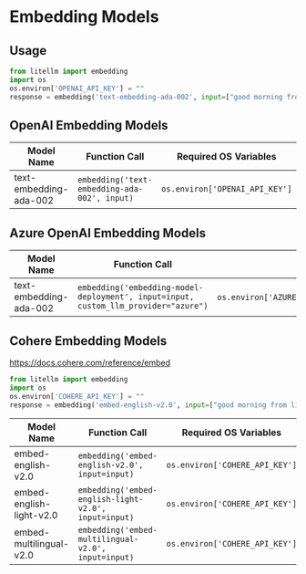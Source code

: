 # Embedding Models

## Usage
```python
from litellm import embedding
import os
os.environ['OPENAI_API_KEY'] = ""
response = embedding('text-embedding-ada-002', input=["good morning from litellm"])
```

## OpenAI Embedding Models

| Model Name           | Function Call                               | Required OS Variables                |
|----------------------|---------------------------------------------|--------------------------------------|
| text-embedding-ada-002 | `embedding('text-embedding-ada-002', input)` | `os.environ['OPENAI_API_KEY']`       |

## Azure OpenAI Embedding Models

| Model Name           | Function Call                               | Required OS Variables                |
|----------------------|---------------------------------------------|--------------------------------------|
| text-embedding-ada-002 | `embedding('embedding-model-deployment', input=input, custom_llm_provider="azure")` | `os.environ['AZURE_API_KEY']`,`os.environ['AZURE_API_BASE']`,`os.environ['AZURE_API_VERSION']` |

## Cohere Embedding Models
https://docs.cohere.com/reference/embed

```python
from litellm import embedding
import os
os.environ['COHERE_API_KEY'] = ""
response = embedding('embed-english-v2.0', input=["good morning from litellm"])
```

| Model Name            | Function Call | Required OS Variables                        |
|-----------------------|--------------------------------------------------------------|-------------------------------------------------|
| embed-english-v2.0    | `embedding('embed-english-v2.0', input=input)`               | `os.environ['COHERE_API_KEY']`                                             |
| embed-english-light-v2.0 | `embedding('embed-english-light-v2.0', input=input)`         | `os.environ['COHERE_API_KEY']`                                             |
| embed-multilingual-v2.0 | `embedding('embed-multilingual-v2.0', input=input)`         | `os.environ['COHERE_API_KEY']`                                             |

